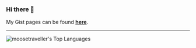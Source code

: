 ### Hi there 👋

My Gist pages can be found [**here**](https://gist.github.com/moosetraveller).

---

![moosetraveller's Top Languages](https://github-readme-stats.vercel.app/api/top-langs/?username=moosetraveller&theme=vue-dark&show_icons=true&hide_border=true&layout=compact)
